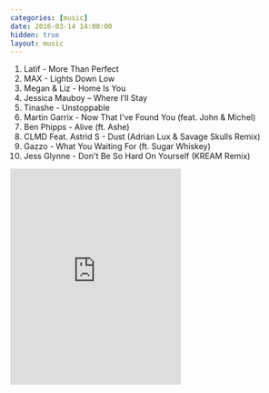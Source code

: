 ```yaml
---
categories: [music]
date: 2016-03-14 14:00:00
hidden: true
layout: music
---
```


1. Latif - More Than Perfect
2. MAX - Lights Down Low
3. Megan & Liz - Home Is You
4. Jessica Mauboy – Where I’ll Stay
5. Tinashe - Unstoppable
6. Martin Garrix - Now That I've Found You (feat. John & Michel)
7. Ben Phipps - Alive (ft. Ashe)
8. CLMD Feat. Astrid S - Dust (Adrian Lux & Savage Skulls Remix)
9. Gazzo - What You Waiting For (ft. Sugar Whiskey)
10. Jess Glynne - Don't Be So Hard On Yourself (KREAM Remix)

<div class="center">
  <iframe src="https://embed.spotify.com/?uri=spotify%3Aalbum%3A7aM6v0GcQ3UXbjg1I6NgyA&theme=white" width="300" height="380" frameborder="0" allowtransparency="true"></iframe>
</div>